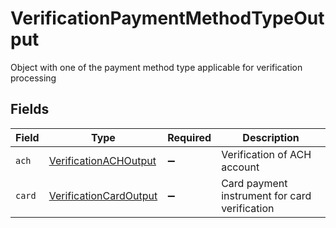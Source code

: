 # VerificationPaymentMethodTypeOutput

Object with one of the payment method type applicable for verification processing


## Fields

| Field                                                                   | Type                                                                    | Required                                                                | Description                                                             |
| ----------------------------------------------------------------------- | ----------------------------------------------------------------------- | ----------------------------------------------------------------------- | ----------------------------------------------------------------------- |
| `ach`                                                                   | [VerificationACHOutput](../../models/shared/verificationachoutput.md)   | :heavy_minus_sign:                                                      | Verification of ACH account                                             |
| `card`                                                                  | [VerificationCardOutput](../../models/shared/verificationcardoutput.md) | :heavy_minus_sign:                                                      | Card payment instrument for card verification                           |